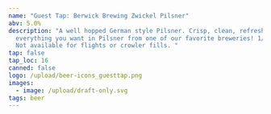 ```yaml
---
name: "Guest Tap: Berwick Brewing Zwickel Pilsner"
abv: 5.0%
description: "A well hopped German style Pilsner. Crisp, clean, refreshing,
  everything you want in Pilsner from one of our favorite breweries! 1/2L only!
  Not available for flights or crowler fills. "
tap: false
tap_loc: 16
canned: false
logo: /upload/beer-icons_guesttap.png
images:
  - image: /upload/draft-only.svg
tags: beer
---
```

